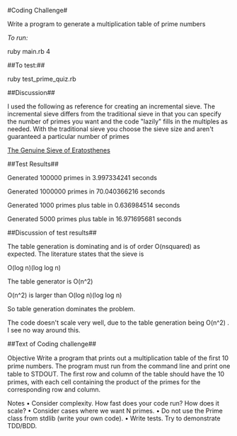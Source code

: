 #Coding Challenge#

Write a program to generate a multiplication table of prime numbers

*To run:*

ruby main.rb 4                                                                             

##To test:##

ruby test_prime_quiz.rb


##Discussion##

I used the following as reference for creating an incremental sieve.
The incremental sieve differs from the traditional sieve in that you can
specify the number of primes you want and the code "lazily" fills in the multiples as needed. With the traditional sieve you choose the sieve size and aren't guaranteed a particular number of primes

[The Genuine Sieve of Eratosthenes](http://www.cs.hmc.edu/~oneill/papers/Sieve-JFP.pdf)

##Test Results##

Generated 100000 primes in 3.997334241 seconds

Generated 1000000 primes in 70.040366216 seconds

Generated 1000 primes plus table in 0.636984514 seconds

Generated 5000 primes plus table in 16.971695681 seconds


##Discussion of test results##

The table generation is dominating and is of order O(nsquared) as expected. The literature states that the sieve is 

O(log n)(log log n)

The table generator is O(n^2)

O(n^2) is larger than O(log n)(log log n) 

So table generation dominates the problem.

The code doesn't scale very well, due to the table generation being O(n^2) . I see no way around this.

##Text of Coding challenge##

Objective
Write a program that prints out a multiplication table of the ﬁrst 10 prime
numbers.
The program must run from the command line and print one table to
STDOUT.
The ﬁrst row and column of the table should have the 10 primes, with
each cell containing the product of the primes for the corresponding row and
column.

Notes
• Consider complexity. How fast does your code run? How does it scale?
• Consider cases where we want N primes.
• Do not use the Prime class from stdlib (write your own code).
• Write tests. Try to demonstrate TDD/BDD.


